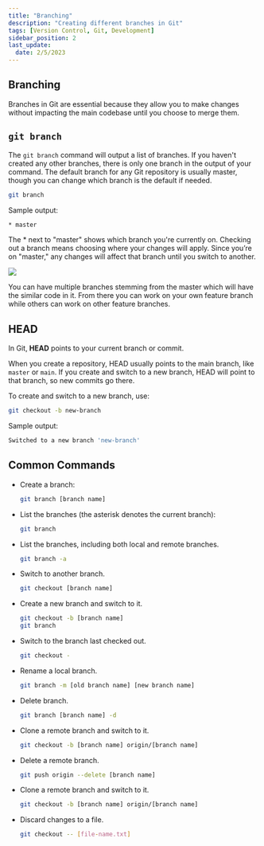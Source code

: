 ```yaml
---
title: "Branching"
description: "Creating different branches in Git"
tags: [Version Control, Git, Development]
sidebar_position: 2
last_update:
  date: 2/5/2023
---
```



## Branching

Branches in Git are essential because they allow you to make changes without impacting the main codebase until you choose to merge them.

## `git branch`

The `git branch` command will output a list of branches. If you haven't created any other branches, there is only one branch in the output of your command. The default branch for any Git repository is usually master, though you can change which branch is the default if needed.

```bash
git branch
```

Sample output:

```bash
* master
```

The * next to "master" shows which branch you're currently on. Checking out a branch means choosing where your changes will apply. Since you’re on "master," any changes will affect that branch until you switch to another.

<div style={{textAlign: 'center'}}>

![](/img/docs/git-branching.png)

</div>


You can have multiple branches stemming from the master which will have the similar code in it. From there you can work on your own feature branch while others can work on other feature branches. 



## HEAD

In Git, **HEAD** points to your current branch or commit.

When you create a repository, HEAD usually points to the main branch, like `master` or `main`. If you create and switch to a new branch, HEAD will point to that branch, so new commits go there.

To create and switch to a new branch, use:

```bash
git checkout -b new-branch
```

Sample output:

```bash
Switched to a new branch 'new-branch'
```



## Common Commands 

- Create a branch:

    ```bash
    git branch [branch name]
    ```

- List the branches (the asterisk denotes the current branch):

    ```bash
    git branch
    ```

- List the branches, including both local and remote branches.

    ```bash
    git branch -a
    ``` 

- Switch to another branch.

    ```bash
    git checkout [branch name]
    ```

- Create a new branch and switch to it.
    ```bash
    git checkout -b [branch name]	
    git branch
    ```

- Switch to the branch last checked out.

    ```bash
    git checkout -	
    ```

- Rename a local branch.

    ```bash
    git branch -m [old branch name] [new branch name]	
    ```

- Delete  branch.

    ```bash
    git branch [branch name] -d
    ```

- Clone a remote branch and switch to it.

    ```bash
    git checkout -b [branch name] origin/[branch name]	
    ```

- Delete a remote branch.

    ```bash
    git push origin --delete [branch name]	
    ```

- Clone a remote branch and switch to it.

    ```bash
    git checkout -b [branch name] origin/[branch name]	
    ```

- Discard changes to a file.

    ```bash
    git checkout -- [file-name.txt]	
    ```


